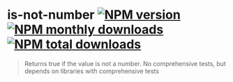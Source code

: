 # is-not-number [![NPM version](https://img.shields.io/npm/v/is-not-number.svg?style=flat)](https://www.npmjs.com/package/is-not-number) [![NPM monthly downloads](https://img.shields.io/npm/dm/is-not-number.svg?style=flat)](https://npmjs.org/package/is-not-number) [![NPM total downloads](https://img.shields.io/npm/dt/is-not-number.svg?style=flat)](https://npmjs.org/package/is-not-number) 

> Returns true if the value is not a number. No comprehensive tests, but depends on libraries with comprehensive tests
